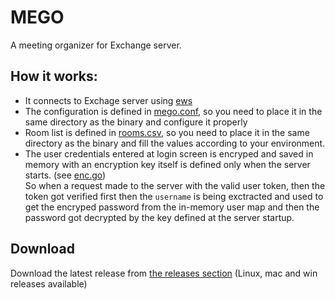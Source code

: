 # MEGO

A meeting organizer for Exchange server.

## How it works:
* It connects to Exchage server using [ews](http://github.com/mhewedy/ews)
* The configuration is defined in [mego.conf](https://github.com/mhewedy/mego/blob/master/mego-api/mego.conf), so you need to place it in the same directory as the binary and configure it properly
* Room list is defined in [rooms.csv](https://github.com/mhewedy/mego/blob/master/mego-api/rooms.csv), so you need to place it in the same directory as the binary and fill the values according to your environment.
* The user credentials entered at login screen is encryped and saved in memory with an encryption key itself is defined only when the server starts. (see [enc.go](https://github.com/mhewedy/mego/blob/master/mego-api/user/enc.go))    
So when a request made to the server with the valid user token, then the token got verified first then the `username` is being exctracted and used to get the encryped password from the in-memory user map and then the password got decrypted by the key defined at the server startup.

## Download
Download the latest release from [the releases section](https://github.com/mhewedy/mego/releases/latest) (Linux, mac and win releases available) 
